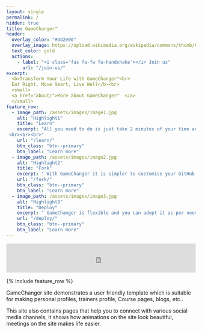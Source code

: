 ```yaml
---
layout: single
permalink: /
hidden: true
title: GameChanger™ 
header:
  overlay_color: "#4d2e00"
  overlay_image: https://upload.wikimedia.org/wikipedia/commons/thumb/6/65/Yoga4Love_Freedom_Gratitude.jpg/1280px-Yoga4Love_Freedom_Gratitude.jpg
  text_color: gold
  actions:
    - label: "<i class='fas fa-fw fa-handshake'></i> Join us"
      url: "/join-us/"
excerpt:
  <b>Transform Your Life with GameChanger™<br>
  Eat Right, Move Smart, Live Well</b><br>
  <small>
  <a href="about/">More about GameChanger™  </a>
  </small>
feature_row:
  - image_path: /assets/images/image1.jpg
    alt: "Highlight1"
    title: "Learn"
    excerpt: "All you need to do is just take 2 minutes of your time and that's all for a fork. Ofcourse, a bit longer to learn, try out a free course [here](https://ayeai.xyz/site/courses/github-pages-site-in-2-minutes-with-ayepages/)
 <br><br><br>"
    url: "/learn/"
    btn_class: "btn--primary"
    btn_label: "Learn more"
  - image_path: /assets/images/image2.jpg
    alt: "Highlight2"
    title: "Fork"
    excerpt: " With GameChanger it is simpler to customise your GitHub Pages site as per your choice, just a fork would serve the purpose<br><br><br>"
    url: "/fork/"
    btn_class: "btn--primary"
    btn_label: "Learn more"
  - image_path: /assets/images/image3.jpg
    alt: "Highlight3"
    title: "Deploy"
    excerpt: " GameChanger is flexible and you can adopt it as per needs and choices. You may use it as blog, personal profile, information site and it's your choice!<br><br><br>"
    url: "/deploy/"
    btn_class: "btn--primary"
    btn_label: "Learn more"      
---
```


<iframe allowfullscreen="false" frameborder="0" mozallowfullscreen="false" src="https://docs.google.com/presentation/d/e/2PACX-1vT5K9ijpA0fuuS4OJTQMwoMaQrZm5dMCXisLRBgVzxQ7I5312_uHAqZvvJIA_5KRrG02t45MotrTj_a/embed?start=true&loop=true&delayms=300&rm=minimal" webkitallowfullscreen="false" width="100%" height="77"></iframe>

{% include feature_row %}

GameChanger site demonstrates a user friendly template which is suitable for making personal profiles, trainers profile, Course pages, blogs, etc..

This site also contains pages that help you to connect with various social media channels, it shows how animations on the site look beautiful, meetings on the site makes life easier.


